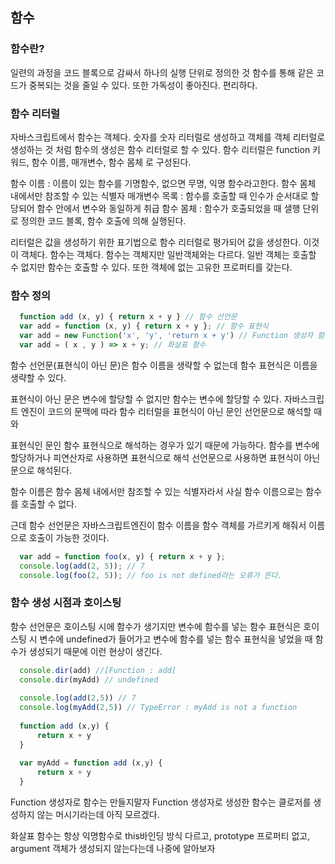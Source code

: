 ## 함수
### 함수란?
일련의 과정을 코드 블록으로 감싸서 하나의 실행 단위로 정의한 것
함수를 통해 같은 코드가 중복되는 것을 줄일 수 있다.
또한 가독성이 좋아진다. 편리하다.

### 함수 리터럴
자바스크립트에서 함수는 객체다.
숫자를 숫자 리터럴로 생성하고 객체를 객체 리터럴로 생성하는 것 처럼 함수의 생성은 함수 리터럴로 할 수 있다.
함수 리터럴은 function 키워드, 함수 이름, 매개변수, 함수 몸체 로 구성된다.

함수 이름 : 이름이 있는 함수를 기명함수, 없으면 무명, 익명 함수라고한다. 함수 몸체 내에서만 참조할 수 있는 식별자
매개변수 목록 : 함수를 호출할 때 인수가 순서대로 할당되어 함수 안에서 변수와 동일하게 취급
함수 몸체 : 함수가 호출되었을 때 샐행 단위로 정의한 코드 블록, 함수 호출에 의해 실행된다.


리터럴은 값을 생성하기 위한 표기법으로 함수 리터럴로 평가되어 값을 생성한다. 이것이 객체다. 함수는 객체다.
함수는 객체지만 일반객체와는 다르다. 일반 객체는 호출할 수 없지만 함수는 호출할 수 있다. 또한 객체에 없는 고유한 프로퍼티를 갖는다.

### 함수 정의
```javascript
  function add (x, y) { return x + y } // 함수 선언문
  var add = function (x, y) { return x + y }; // 함수 표현식
  var add = new Function('x', 'y', 'return x + y') // Function 생성자 함수 (안쓸듯)
  var add = ( x , y ) => x + y; // 화살표 함수
``` 
함수 선언문(표현식이 아닌 문)은 함수 이름을 생략할 수 없는데 
함수 표현식은 이름을 생략할 수 있다.

표현식이 아닌 문은 변수에 할당할 수 없지만 함수는 변수에 할당할 수 있다. 
자바스크립트 엔진이 코드의 문맥에 따라 함수 리터럴을 표현식이 아닌 문인 선언문으로 해석할 때와

표현식인 문인 함수 표현식으로 해석하는 경우가 있기 때문에 가능하다.
함수를 변수에 할당하거나 피연산자로 사용하면 표현식으로 해석 선언문으로 사용하면 표현식이 아닌 문으로 해석된다.

함수 이름은 함수 몸체 내에서만 참조할 수 있는 식별자라서 사실 함수 이름으로는 함수를 호출할 수 없다.

근데 함수 선언문은 자바스크립트엔진이 함수 이름을 함수 객체를 가르키게 해줘서 이름으로 호출이 가능한 것이다.

```javascript
  var add = function foo(x, y) { return x + y };
  console.log(add(2, 5)); // 7
  console.log(foo(2, 5)); // foo is not defined라는 오류가 뜬다.
```

### 함수 생성 시점과 호이스팅
함수 선언문은 호이스팅 시에 함수가 생기지만 변수에 함수를 넣는 함수 표현식은 호이스팅 시 변수에 undefined가 들어가고
변수에 함수를 넣는 함수 표현식을 넣었을 때 함수가 생성되기 때문에 이런 현상이 생긴다.
```javascript
  console.dir(add) //[Function : add]
  console.dir(myAdd) // undefined
  
  console.log(add(2,5)) // 7
  console.log(myAdd(2,5)) // TypeError : myAdd is not a function
  
  function add (x,y) {
      return x + y
  }
  
  var myAdd = function add (x,y) {
      return x + y
  }
```

Function 생성자로 함수는 만들지말자
Function 생성자로 생성한 함수는 클로저를 생성하지 않는 머시기라는데 아직 모르겠다.

화살표 함수는 항상 익명함수로 this바인딩 방식 다르고, prototype 프로퍼티 없고, argument 객체가 생성되지 않는다는데 나중에 알아보자
